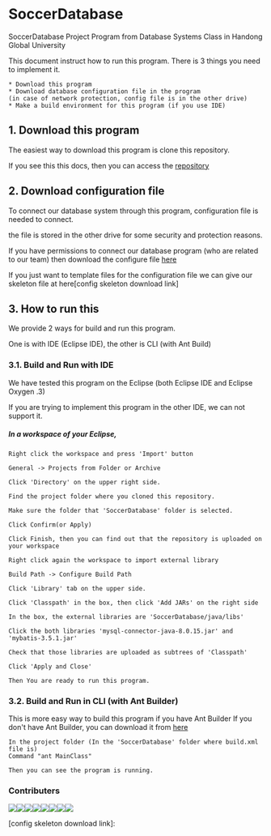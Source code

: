 # SoccerDatabase
SoccerDatabase Project Program from Database Systems Class in Handong Global University

This document instruct how to run this program.
There is 3 things you need to implement it.

	* Download this program
	* Download database configuration file in the program
	(in case of network protection, config file is in the other drive)
	* Make a build environment for this program (if you use IDE) 

## 1. Download this program

The easiest way to download this program is clone this repository.

If you see this this docs, then you can access the [repository][repository link]

## 2. Download configuration file

To connect our database system through this program, configuration file is needed to connect. 

the file is stored in the other drive for some security and protection reasons. 

If you have permissions to connect our database program (who are related to our team) then download the configure file [here][config download link]

If you just want to template files for the configuration file we can give our skeleton file at here[config skeleton download link]
## 3. How to run this

We provide 2 ways for build and run this program.

One is with IDE (Eclipse IDE), the other is CLI (with Ant Build)

### 3.1. Build and Run with IDE

We have tested this program on the Eclipse (both Eclipse IDE and Eclipse Oxygen .3)

If you are trying to implement this program in the other IDE, we can not support it.

##### In a workspace of your Eclipse,
	
	Right click the workspace and press 'Import' button
	
	General -> Projects from Folder or Archive
	
	Click 'Directory' on the upper right side.
	
	Find the project folder where you cloned this repository.
	
	Make sure the folder that 'SoccerDatabase' folder is selected.
	
	Click Confirm(or Apply)
	
	Click Finish, then you can find out that the repository is uploaded on your workspace
	
	Right click again the workspace to import external library
	
	Build Path -> Configure Build Path
	
	Click 'Library' tab on the upper side.
	
	Click 'Classpath' in the box, then click 'Add JARs' on the right side
	
	In the box, the external libraries are 'SoccerDatabase/java/libs'
	
	Click the both libraries 'mysql-connector-java-8.0.15.jar' and 'mybatis-3.5.1.jar'
	
	Check that those libraries are uploaded as subtrees of 'Classpath'
	
	Click 'Apply and Close'
	
	Then You are ready to run this program. 


### 3.2. Build and Run in CLI (with Ant Builder)

This is more easy way to build this program if you have Ant Builder
If you don't have Ant Builder, you can download it from [here][ant builder link]

	In the project folder (In the 'SoccerDatabase' folder where build.xml file is)
	Command "ant MainClass"
	
	Then you can see the program is running.

### Contributers
[![](https://sourcerer.io/fame/PASTANERD/PASTANERD/SoccerDatabase/images/0)](https://sourcerer.io/fame/PASTANERD/PASTANERD/SoccerDatabase/links/0)[![](https://sourcerer.io/fame/PASTANERD/PASTANERD/SoccerDatabase/images/1)](https://sourcerer.io/fame/PASTANERD/PASTANERD/SoccerDatabase/links/1)[![](https://sourcerer.io/fame/PASTANERD/PASTANERD/SoccerDatabase/images/2)](https://sourcerer.io/fame/PASTANERD/PASTANERD/SoccerDatabase/links/2)[![](https://sourcerer.io/fame/PASTANERD/PASTANERD/SoccerDatabase/images/3)](https://sourcerer.io/fame/PASTANERD/PASTANERD/SoccerDatabase/links/3)[![](https://sourcerer.io/fame/PASTANERD/PASTANERD/SoccerDatabase/images/4)](https://sourcerer.io/fame/PASTANERD/PASTANERD/SoccerDatabase/links/4)[![](https://sourcerer.io/fame/PASTANERD/PASTANERD/SoccerDatabase/images/5)](https://sourcerer.io/fame/PASTANERD/PASTANERD/SoccerDatabase/links/5)[![](https://sourcerer.io/fame/PASTANERD/PASTANERD/SoccerDatabase/images/6)](https://sourcerer.io/fame/PASTANERD/PASTANERD/SoccerDatabase/links/6)[![](https://sourcerer.io/fame/PASTANERD/PASTANERD/SoccerDatabase/images/7)](https://sourcerer.io/fame/PASTANERD/PASTANERD/SoccerDatabase/links/7)


[ant builder link]: https://ant.apache.org/bindownload.cgi 
[repository link]: https://github.com/PASTANERD/SoccerDatabase/tree/master
[config download link]: https://drive.google.com/file/d/1_G0mdALdjm8qDZjlgntfRH0KpwwEcHdz/view?usp=sharing
[config skeleton download link]: 
<!-- To setting this contributer check this site. https://sourcerer.io/settings#hof -->